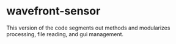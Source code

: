 # wavefront-sensor
This version of the code segments out methods and modularizes processing, file reading, and gui management.
